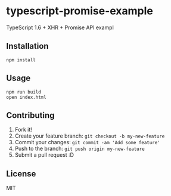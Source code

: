 # typescript-promise-example

TypeScript 1.6 + XHR + Promise API exampl

## Installation

    npm install

## Usage

    npm run build
    open index.html

## Contributing

1. Fork it!
2. Create your feature branch: `git checkout -b my-new-feature`
3. Commit your changes: `git commit -am 'Add some feature'`
4. Push to the branch: `git push origin my-new-feature`
5. Submit a pull request :D

## License

MIT